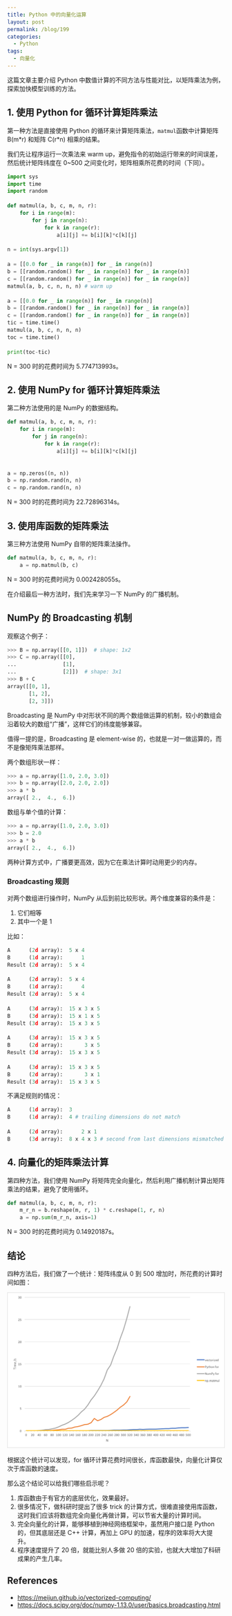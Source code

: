 ```yaml
---
title: Python 中的向量化运算
layout: post
permalink: /blog/199
categories:
  - Python
tags:
  - 向量化
---
```


这篇文章主要介绍 Python 中数值计算的不同方法与性能对比，以矩阵乘法为例，探索加快模型训练的方法。

## 1. 使用 Python for 循环计算矩阵乘法

第一种方法是直接使用 Python 的循环来计算矩阵乘法，`matmul`函数中计算矩阵 B(m\*r) 和矩阵 C(r\*n) 相乘的结果。

我们先让程序运行一次乘法来 warm up，避免指令的初始运行带来的时间误差，然后统计矩阵纬度在 0~500 之间变化时，矩阵相乘所花费的时间（下同）。

```python
import sys
import time
import random

def matmul(a, b, c, m, n, r):
    for i in range(m):
        for j in range(n):
            for k in range(r):
                a[i][j] += b[i][k]*c[k][j]

n = int(sys.argv[1])

a = [[0.0 for _ in range(n)] for _ in range(n)]
b = [[random.random() for _ in range(n)] for _ in range(n)]
c = [[random.random() for _ in range(n)] for _ in range(n)]
matmul(a, b, c, n, n, n) # warm up

a = [[0.0 for _ in range(n)] for _ in range(n)]
b = [[random.random() for _ in range(n)] for _ in range(n)]
c = [[random.random() for _ in range(n)] for _ in range(n)]
tic = time.time()
matmul(a, b, c, n, n, n)
toc = time.time()

print(toc-tic)
```

N = 300 时的花费时间为 5.774713993s。

## 2. 使用 NumPy for 循环计算矩阵乘法

第二种方法使用的是 NumPy 的数据结构。

```python
def matmul(a, b, c, m, n, r):
    for i in range(m):
        for j in range(n):
            for k in range(r):
                a[i][j] += b[i][k]*c[k][j]


a = np.zeros((n, n))
b = np.random.rand(n, n)
c = np.random.rand(n, n)
```

N = 300 时的花费时间为 22.72896314s。

## 3. 使用库函数的矩阵乘法

第三种方法使用 NumPy 自带的矩阵乘法操作。

````python
def matmul(a, b, c, m, n, r):
    a = np.matmul(b, c)
````

N = 300 时的花费时间为 0.002428055s。

在介绍最后一种方法时，我们先来学习一下 NumPy 的广播机制。

## NumPy 的 Broadcasting 机制

观察这个例子：

```python
>>> B = np.array([[0, 1]])  # shape: 1x2
>>> C = np.array([[0],
...               [1],
...               [2]])  # shape: 3x1
>>> B + C
array([[0, 1],
       [1, 2],
       [2, 3]])
```

Broadcasting 是 NumPy 中对形状不同的两个数组做运算的机制，较小的数组会沿着较大的数组“广播”，这样它们的纬度能够兼容。

值得一提的是，Broadcasting 是 element-wise 的，也就是一对一做运算的，而不是像矩阵乘法那样。

两个数组形状一样：

```python
>>> a = np.array([1.0, 2.0, 3.0])
>>> b = np.array([2.0, 2.0, 2.0])
>>> a * b
array([ 2.,  4.,  6.])
```

数组与单个值的计算：

```python
>>> a = np.array([1.0, 2.0, 3.0])
>>> b = 2.0
>>> a * b
array([ 2.,  4.,  6.])
```

两种计算方式中，广播要更高效，因为它在乘法计算时动用更少的内存。

### Broadcasting 规则

对两个数组进行操作时，NumPy 从后到前比较形状。两个维度兼容的条件是：

1. 它们相等
2. 其中一个是 1

比如：

```python
A      (2d array):  5 x 4
B      (1d array):      1
Result (2d array):  5 x 4

A      (2d array):  5 x 4
B      (1d array):      4
Result (2d array):  5 x 4

A      (3d array):  15 x 3 x 5
B      (3d array):  15 x 1 x 5
Result (3d array):  15 x 3 x 5

A      (3d array):  15 x 3 x 5
B      (2d array):       3 x 5
Result (3d array):  15 x 3 x 5

A      (3d array):  15 x 3 x 5
B      (2d array):       3 x 1
Result (3d array):  15 x 3 x 5
```

不满足规则的情况：

```python
A      (1d array):  3
B      (1d array):  4 # trailing dimensions do not match

A      (2d array):      2 x 1
B      (3d array):  8 x 4 x 3 # second from last dimensions mismatched
```

## 4. 向量化的矩阵乘法计算

第四种方法，我们使用 NumPy 将矩阵完全向量化，然后利用广播机制计算出矩阵乘法的结果，避免了使用循环。

```python
def matmul(a, b, c, m, n, r):
    m_r_n = b.reshape(m, r, 1) * c.reshape(1, r, n)
    a = np.sum(m_r_n, axis=1)
```

N = 300 时的花费时间为 0.14920187s。

## 结论

四种方法后，我们做了一个统计：矩阵纬度从 0 到 500 增加时，所花费的计算时间如图：

![](../img/199_vectorized.png)

根据这个统计可以发现，for 循环计算花费时间很长，库函数最快，向量化计算仅次于库函数的速度。

那么这个结论可以给我们哪些启示呢？

1. 库函数由于有官方的底层优化，效果最好。
2. 很多情况下，做科研时提出了很多 trick 的计算方式，很难直接使用库函数，这时我们应该将数组完全向量化再做计算，可以节省大量的计算时间。
3. 完全向量化的计算，能够移植到神经网络框架中，虽然用户接口是 Python 的，但其底层还是 C++ 计算，再加上 GPU 的加速，程序的效率将大大提升。
4. 程序速度提升了 20 倍，就能比别人多做 20 倍的实验，也就大大增加了科研成果的产生几率。

## References

- https://meijun.github.io/vectorized-computing/
- https://docs.scipy.org/doc/numpy-1.13.0/user/basics.broadcasting.html
